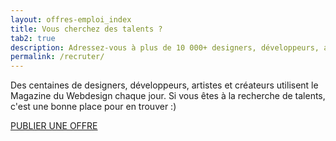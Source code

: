 ```yaml
---
layout: offres-emploi_index
title: Vous cherchez des talents ?
tab2: true
description: Adressez-vous à plus de 10 000+ designers, développeurs, artistes et créateurs. Si vous êtes à la recherche de talents, c'est une bonne place pour en trouver.
permalink: /recruter/
---
```

<p>Des centaines de designers, développeurs, artistes et créateurs utilisent le Magazine du Webdesign chaque jour. Si vous êtes à la recherche de talents, c'est une bonne place pour en trouver :)</p>
<a href="#" class="button radius">PUBLIER UNE OFFRE</a>